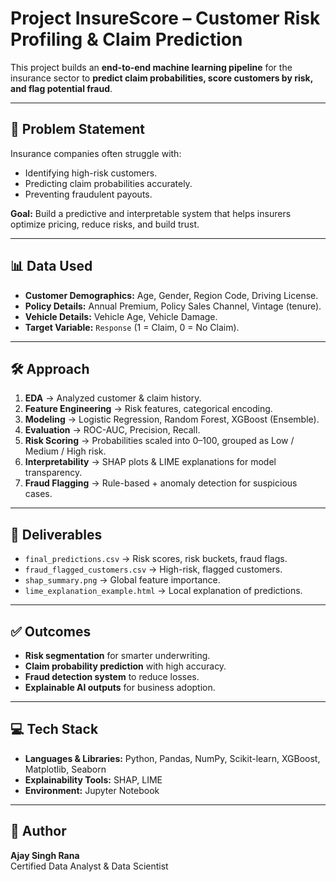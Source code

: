# Project InsureScore – Customer Risk Profiling & Claim Prediction  

This project builds an **end-to-end machine learning pipeline** for the insurance sector to **predict claim probabilities, score customers by risk, and flag potential fraud**.  

---

## 📖 Problem Statement  
Insurance companies often struggle with:  
- Identifying high-risk customers.  
- Predicting claim probabilities accurately.  
- Preventing fraudulent payouts.  

**Goal:** Build a predictive and interpretable system that helps insurers optimize pricing, reduce risks, and build trust.  

---

## 📊 Data Used  
- **Customer Demographics:** Age, Gender, Region Code, Driving License.  
- **Policy Details:** Annual Premium, Policy Sales Channel, Vintage (tenure).  
- **Vehicle Details:** Vehicle Age, Vehicle Damage.  
- **Target Variable:** `Response` (1 = Claim, 0 = No Claim).  

---

## 🛠 Approach  
1. **EDA** → Analyzed customer & claim history.  
2. **Feature Engineering** → Risk features, categorical encoding.  
3. **Modeling** → Logistic Regression, Random Forest, XGBoost (Ensemble).  
4. **Evaluation** → ROC-AUC, Precision, Recall.  
5. **Risk Scoring** → Probabilities scaled into 0–100, grouped as Low / Medium / High risk.  
6. **Interpretability** → SHAP plots & LIME explanations for model transparency.  
7. **Fraud Flagging** → Rule-based + anomaly detection for suspicious cases.  

---

## 📂 Deliverables  
- `final_predictions.csv` → Risk scores, risk buckets, fraud flags.  
- `fraud_flagged_customers.csv` → High-risk, flagged customers.  
- `shap_summary.png` → Global feature importance.  
- `lime_explanation_example.html` → Local explanation of predictions.  

---

## ✅ Outcomes  
- **Risk segmentation** for smarter underwriting.  
- **Claim probability prediction** with high accuracy.  
- **Fraud detection system** to reduce losses.  
- **Explainable AI outputs** for business adoption.  

---

## 💻 Tech Stack  
- **Languages & Libraries:** Python, Pandas, NumPy, Scikit-learn, XGBoost, Matplotlib, Seaborn  
- **Explainability Tools:** SHAP, LIME  
- **Environment:** Jupyter Notebook  

---

## 📌 Author  
**Ajay Singh Rana**  
Certified Data Analyst & Data Scientist  
